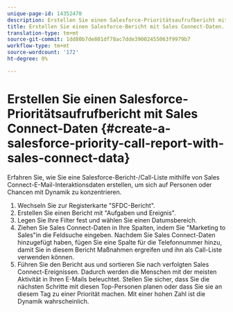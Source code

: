```yaml
---
unique-page-id: 14352470
description: Erstellen Sie einen Salesforce-Prioritätsaufrufbericht mit Sales Connect-Daten - Marketing-Dokumente - Produktdokumentation
title: Erstellen Sie einen Salesforce-Bericht mit Sales Connect-Daten.
translation-type: tm+mt
source-git-commit: 1dd80b7de801df78ac7dde39002455063f9979b7
workflow-type: tm+mt
source-wordcount: '172'
ht-degree: 0%

---
```



# Erstellen Sie einen Salesforce-Prioritätsaufrufbericht mit Sales Connect-Daten {#create-a-salesforce-priority-call-report-with-sales-connect-data}

Erfahren Sie, wie Sie eine Salesforce-Bericht-/Call-Liste mithilfe von Sales Connect-E-Mail-Interaktionsdaten erstellen, um sich auf Personen oder Chancen mit Dynamik zu konzentrieren.

1. Wechseln Sie zur Registerkarte &quot;SFDC-Bericht&quot;.
1. Erstellen Sie einen Bericht mit &quot;Aufgaben und Ereignis&quot;.
1. Legen Sie Ihre Filter fest und wählen Sie einen Datumsbereich.
1. Ziehen Sie Sales Connect-Daten in Ihre Spalten, indem Sie &quot;Marketing to Sales&quot;in die Feldsuche eingeben. Nachdem Sie Sales Connect-Daten hinzugefügt haben, fügen Sie eine Spalte für die Telefonnummer hinzu, damit Sie in diesem Bericht Maßnahmen ergreifen und ihn als Call-Liste verwenden können.
1. Führen Sie den Bericht aus und sortieren Sie nach verfolgten Sales Connect-Ereignissen. Dadurch werden die Menschen mit der meisten Aktivität in Ihren E-Mails beleuchtet. Stellen Sie sicher, dass Sie die nächsten Schritte mit diesen Top-Personen planen oder dass Sie sie an diesem Tag zu einer Priorität machen. Mit einer hohen Zahl ist die Dynamik wahrscheinlich.
